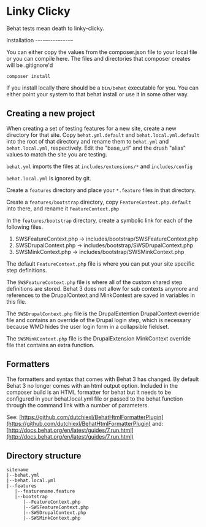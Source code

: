 Linky Clicky
============

Behat tests mean death to linky-clicky.

Installation
----–----–----–

You can either copy the values from the composer.json file to your local file or
you can compile here. The files and directories that composer creates will be
.gitignore'd

`composer install`

If you install locally there should be a `bin/behat` executable for you. You can
either point your system to that behat install or use it in some other way.

Creating a new project
----------------------------

When creating a set of testing features for a new site, create a new directory for that site. Copy `behat.yml.default` and `behat.local.yml.default` into the root of that directory and rename them to `behat.yml` and `behat.local.yml`, respectively. Edit the "base_url" and the drush "alias" values to match the site you are testing.

`behat.yml` imports the files at `includes/extensions/*` and `includes/config`

`behat.local.yml` is ignored by git.

Create a `features` directory and place your `*.feature` files in that directory.

Create a `features/bootstrap` directory, copy `FeatureContext.php.default` into there, and rename it `FeatureContext.php`

In the `features/bootstrap` directory, create a symbolic link for each of the following files.
  1. SWSFeatureContext.php -> includes/bootstrap/SWSFeatureContext.php
  2. SWSDrupalContext.php -> includes/bootstrap/SWSDrupalContext.php
  3. SWSMinkContext.php -> includes/bootstrap/SWSMinkContext.php

The default `FeatureContext.php` file is where you can put your site specific step definitions.

The `SWSFeatureContext.php` file is where all of the custom shared step definitions are stored. Behat 3 does not allow for sub contexts anymore and references to the DrupalContext and MinkContext are saved in variables in this file.

The `SWSDrupalContext.php` file is the DrupalExtention DrupalContext override file and contains an override of the Drupal login step, which is necessary because WMD hides the user login form in a collapsible fieldset.

The `SWSMinkContext.php` file is the DrupalExtension MinkContext override file that contains an extra function.

Formatters
----------------------------

The formatters and syntax that comes with Behat 3 has changed. By default Behat 3 no longer comes with an html output option.
Included in the composer build is an HTML formatter for behat but it needs to be configured in your behat.local.yml file or
passed to the behat function through the command link with a number of parameters.

See: [https://github.com/dutchiexl/BehatHtmlFormatterPlugin](https://github.com/dutchiexl/BehatHtmlFormatterPlugin)
and: [http://docs.behat.org/en/latest/guides/7.run.html](http://docs.behat.org/en/latest/guides/7.run.html)

Directory structure
-------------------

    sitename
    |--behat.yml
    |--behat.local.yml
    |--features
       |--featurename.feature
       |--bootstrap
          |--FeatureContext.php
          |--SWSFeatureContext.php
          |--SWSDrupalContext.php
          |--SWSMinkContext.php
